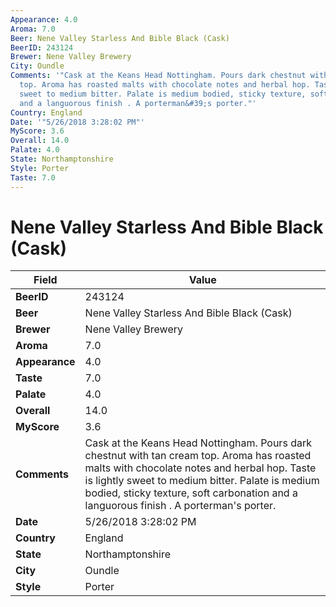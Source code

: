 ```yaml
---
Appearance: 4.0
Aroma: 7.0
Beer: Nene Valley Starless And Bible Black (Cask)
BeerID: 243124
Brewer: Nene Valley Brewery
City: Oundle
Comments: '"Cask at the Keans Head Nottingham. Pours dark chestnut with tan cream
  top. Aroma has roasted malts with chocolate notes and herbal hop. Taste is lightly
  sweet to medium bitter. Palate is medium bodied, sticky texture, soft carbonation
  and a languorous finish . A porterman&#39;s porter."'
Country: England
Date: '"5/26/2018 3:28:02 PM"'
MyScore: 3.6
Overall: 14.0
Palate: 4.0
State: Northamptonshire
Style: Porter
Taste: 7.0
---
```


# Nene Valley Starless And Bible Black (Cask)

| Field         | Value |
|---------------|-------|
| **BeerID** | 243124 |
| **Beer** | Nene Valley Starless And Bible Black (Cask) |
| **Brewer** | Nene Valley Brewery |
| **Aroma** | 7.0 |
| **Appearance** | 4.0 |
| **Taste** | 7.0 |
| **Palate** | 4.0 |
| **Overall** | 14.0 |
| **MyScore** | 3.6 |
| **Comments** | Cask at the Keans Head Nottingham. Pours dark chestnut with tan cream top. Aroma has roasted malts with chocolate notes and herbal hop. Taste is lightly sweet to medium bitter. Palate is medium bodied, sticky texture, soft carbonation and a languorous finish . A porterman&#39;s porter. |
| **Date** | 5/26/2018 3:28:02 PM |
| **Country** | England |
| **State** | Northamptonshire |
| **City** | Oundle |
| **Style** | Porter |

